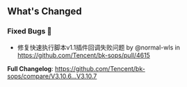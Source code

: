 <!-- Release notes generated using configuration in .github/release.yml at master -->

## What's Changed
### Fixed Bugs 👾
* 修复快速执行脚本v1.1插件回调失败问题 by @normal-wls in https://github.com/Tencent/bk-sops/pull/4615


**Full Changelog**: https://github.com/Tencent/bk-sops/compare/V3.10.6...V3.10.7